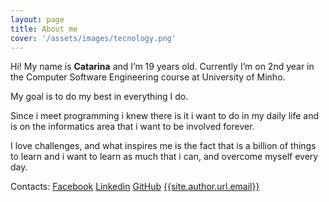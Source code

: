 ```yaml
---
layout: page
title: About me
cover: '/assets/images/tecnology.png'
---
```


Hi! My name is <b>Catarina</b> and I’m 19 years old. Currently I’m on 2nd year in the Computer Software Engineering course at University of Minho.

My goal is to do my best in everything I do.

Since i meet programming i knew there is it i want to do in my daily life and is on the informatics area that i want to be involved forever.

I love challenges, and what inspires me is the fact that is a billion of things to learn and i want to learn as much that i can, and overcome myself every day.



Contacts:
[Facebook]({{site.author.url.facebook}})
[Linkedin]({{site.author.url.linkedin}})
[GitHub]({{site.author.url.github}})
<a href="mailto:{{site.author.url.email}}">{{site.author.url.email}}</a>
